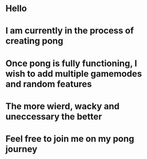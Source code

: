 # Hello

# I am currently in the process of creating pong
# Once pong is fully functioning, I wish to add multiple gamemodes and random features
# The more wierd, wacky and uneccessary the better

# Feel free to join me on my pong journey